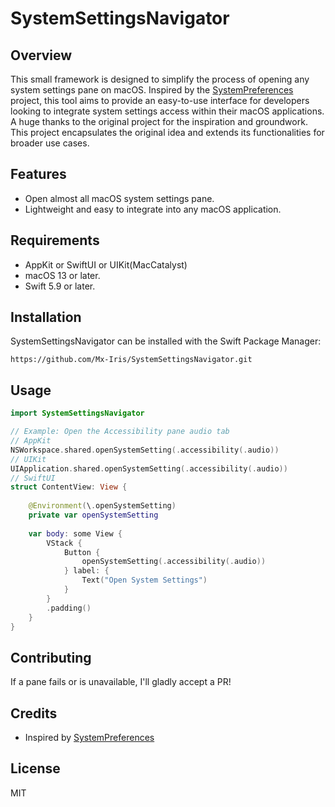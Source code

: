 # SystemSettingsNavigator

## Overview

This small framework is designed to simplify the process of opening any system settings pane on macOS. Inspired by the [SystemPreferences](https://github.com/bvanpeski/SystemPreferences) project, this tool aims to provide an easy-to-use interface for developers looking to integrate system settings access within their macOS applications. A huge thanks to the original project for the inspiration and groundwork. This project encapsulates the original idea and extends its functionalities for broader use cases.

## Features

- Open almost all macOS system settings pane.
- Lightweight and easy to integrate into any macOS application.

## Requirements
- AppKit or SwiftUI or UIKit(MacCatalyst)
- macOS 13 or later.
- Swift 5.9 or later.

## Installation
SystemSettingsNavigator can be installed with the Swift Package Manager:

```
https://github.com/Mx-Iris/SystemSettingsNavigator.git
```

## Usage

```swift
import SystemSettingsNavigator

// Example: Open the Accessibility pane audio tab
// AppKit
NSWorkspace.shared.openSystemSetting(.accessibility(.audio))
// UIKit
UIApplication.shared.openSystemSetting(.accessibility(.audio))
// SwiftUI
struct ContentView: View {
    
    @Environment(\.openSystemSetting)
    private var openSystemSetting
    
    var body: some View {
        VStack {
            Button {
                openSystemSetting(.accessibility(.audio))
            } label: {
                Text("Open System Settings")
            }
        }
        .padding()
    }
}
```

## Contributing

If a pane fails or is unavailable, I'll gladly accept a PR!

## Credits

- Inspired by [SystemPreferences](https://github.com/bvanpeski/SystemPreferences)

## License

MIT

